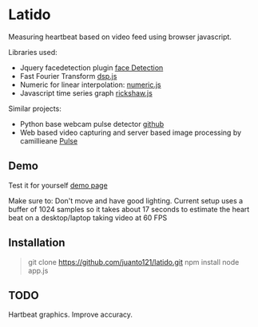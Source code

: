 # Latido
Measuring heartbeat based on video feed using browser javascript.

Libraries used:

- Jquery facedetection plugin [face Detection](https://github.com/jaysalvat/jquery.facedetection)
- Fast Fourier Transform [dsp.js](https://github.com/corbanbrook/dsp.js/)
- Numeric for linear interpolation: [numeric.js](http://www.numericjs.com/)
- Javascript time series graph [rickshaw.js](https://github.com/shutterstock/rickshaw)

Similar projects:

- Python base webcam pulse detector [github](https://github.com/thearn/webcam-pulse-detector)
- Web based video capturing and server based image processing 
 by camillieane [Pulse](https://github.com/camilleanne/pulse)
  
## Demo
Test it for yourself [demo page](https://latido.herokuapp.com)

Make sure to: Don't move and have good lighting.
Current setup uses a buffer of 1024 samples so it takes about 17 seconds to estimate the heart beat on a desktop/laptop taking video at 60 FPS

## Installation
> git clone https://github.com/juanto121/latido.git
> npm install
> node app.js

## TODO
Hartbeat graphics.
Improve accuracy.
